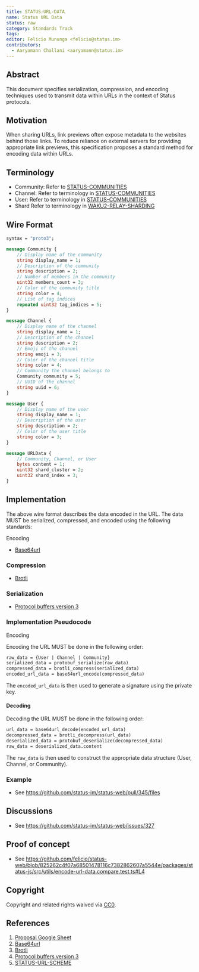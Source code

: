 ```yaml
---
title: STATUS-URL-DATA
name: Status URL Data
status: raw
category: Standards Track
tags:
editor: Felicio Mununga <felicio@status.im>
contributors:
  - Aaryamann Challani <aaryamann@status.im>
---
```


## Abstract

This document specifies serialization, compression, and
encoding techniques used to transmit data within URLs in the context of Status protocols.

## Motivation

When sharing URLs,
link previews often expose metadata to the websites behind those links.
To reduce reliance on external servers for providing appropriate link previews,
this specification proposes a standard method for encoding data within URLs.

## Terminology

- Community: Refer to [STATUS-COMMUNITIES](../56/communities.md)
- Channel: Refer to terminology in [STATUS-COMMUNITIES](../56/communities.md)
- User: Refer to terminology in [STATUS-COMMUNITIES](../56/communities.md)
- Shard Refer to terminology in [WAKU2-RELAY-SHARDING](https://github.com/waku-org/specs/blob/master/standards/core/relay-sharding.md)

## Wire Format

```protobuf
syntax = "proto3";

message Community {
    // Display name of the community
    string display_name = 1;
    // Description of the community
    string description = 2;
    // Number of members in the community
    uint32 members_count = 3;
    // Color of the community title
    string color = 4;
    // List of tag indices
    repeated uint32 tag_indices = 5;
}

message Channel {
    // Display name of the channel
    string display_name = 1;
    // Description of the channel
    string description = 2;
    // Emoji of the channel
    string emoji = 3;
    // Color of the channel title
    string color = 4;
    // Community the channel belongs to
    Community community = 5;
    // UUID of the channel
    string uuid = 6;
}

message User {
    // Display name of the user
    string display_name = 1;
    // Description of the user
    string description = 2;
    // Color of the user title
    string color = 3;
}

message URLData {
    // Community, Channel, or User
    bytes content = 1;
    uint32 shard_cluster = 2;
    uint32 shard_index = 3;
}
```

## Implementation

The above wire format describes the data encoded in the URL.
The data MUST be serialized, compressed, and encoded using the following standards:

Encoding

- [Base64url](https://datatracker.ietf.org/doc/html/rfc4648)

### Compression

- [Brotli](https://datatracker.ietf.org/doc/html/rfc7932)

### Serialization

- [Protocol buffers version 3](https://protobuf.dev/reference/protobuf/proto3-spec/)

### Implementation Pseudocode

Encoding

Encoding the URL MUST be done in the following order:

```protobuf
raw_data = {User | Channel | Community}
serialized_data = protobuf_serialize(raw_data)
compressed_data = brotli_compress(serialized_data)
encoded_url_data = base64url_encode(compressed_data)
```

The `encoded_url_data` is then used to generate a signature using the private key.

#### Decoding

Decoding the URL MUST be done in the following order:

```protobuf
url_data = base64url_decode(encoded_url_data)
decompressed_data = brotli_decompress(url_data)
deserialized_data = protobuf_deserialize(decompressed_data)
raw_data = deserialized_data.content
```

The `raw_data` is then used to construct the appropriate data structure
(User, Channel, or Community).

### Example

- See <https://github.com/status-im/status-web/pull/345/files>

<!-- # (Further Optional Sections) -->

## Discussions

- See <https://github.com/status-im/status-web/issues/327>

## Proof of concept

- See <https://github.com/felicio/status-web/blob/825262c4f07a68501478116c7382862607a5544e/packages/status-js/src/utils/encode-url-data.compare.test.ts#L4>

<!-- # Security Considerations -->

## Copyright

Copyright and related rights waived via [CC0](https://creativecommons.org/publicdomain/zero/1.0/).

## References

1. [Proposal Google Sheet](https://docs.google.com/spreadsheets/d/1JD4kp0aUm90piUZ7FgM_c2NGe2PdN8BFB11wmt5UZIY/edit?usp=sharing)
2. [Base64url](https://datatracker.ietf.org/doc/html/rfc4648)
3. [Brotli](https://datatracker.ietf.org/doc/html/rfc7932)
4. [Protocol buffers version 3](https://protobuf.dev/reference/protobuf/proto3-spec/)
5. [STATUS-URL-SCHEME](./url-scheme.md)

<!-- ## informative

A list of additional references. -->
